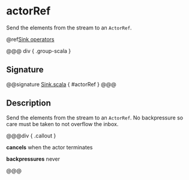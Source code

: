 # actorRef

Send the elements from the stream to an `ActorRef`.

@ref[Sink operators](../index.md#sink-operators)

@@@ div { .group-scala }
## Signature

@@signature [Sink.scala](/akka-stream/src/main/scala/akka/stream/scaladsl/Sink.scala) { #actorRef }
@@@

## Description

Send the elements from the stream to an `ActorRef`. No backpressure so care must be taken to not overflow the inbox.


@@@div { .callout }

**cancels** when the actor terminates

**backpressures** never

@@@


